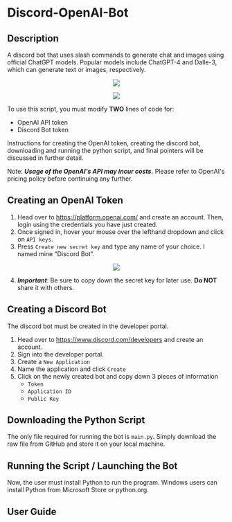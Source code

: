 # Discord-OpenAI-Bot
## Description
A discord bot that uses slash commands to generate chat and images using official ChatGPT models.
Popular models include ChatGPT-4 and Dalle-3, which can generate text or images, respectively.
<p align="center">
  <img src= "https://github.com/Ronaldrc/Discord-OpenAI-Bot/assets/107775094/863604b5-de07-41c4-872f-073faa3ed0ae"/>
</p>

<p align="center">
   <img src= "https://github.com/Ronaldrc/Discord-OpenAI-Bot/assets/107775094/7b75342e-90ff-4f55-93d0-8f138770242f"/>
</p>

To use this script, you must modify **TWO** lines of code for: 
- OpenAI API token
- Discord Bot token

Instructions for creating the OpenAI token, creating the discord bot, downloading and running the python script, and final pointers will be discussed in further detail.

Note: ***Usage of the OpenAI's API may incur costs.*** 
Please refer to OpenAI's pricing policy before continuing any further.

## Creating an OpenAI Token
1. Head over to https://platform.openai.com/ and create an account. Then, login using the credentials you have just created.
2. Once signed in, hover your mouse over the lefthand dropdown and click on `API keys`.
3. Press `Create new secret key` and type any name of your choice. I named mine "Discord Bot".
<p align="center">
   <img src= "https://github.com/Ronaldrc/Discord-OpenAI-Bot/assets/107775094/48ef5ea9-d5e9-4cea-83ae-a6c566e456b9"/>
</p>

4. ***Important***:
Be sure to copy down the secret key for later use.
**Do NOT** share it with others.

## Creating a Discord Bot
The discord bot must be created in the developer portal.
1. Head over to https://www.discord.com/developers and create an account.
2. Sign into the developer portal.
3. Create a `New Application`
4. Name the application and click `Create`
5. Click on the newly created bot and copy down 3 pieces of information
   - `Token`
   - `Application ID`
   - `Public Key`

## Downloading the Python Script
The only file required for running the bot is `main.py`. Simply download the raw file from GitHub and store it on your local machine.

## Running the Script / Launching the Bot
Now, the user must install Python to run the program.
Windows users can install Python from Microsoft Store or python.org.

## User Guide
